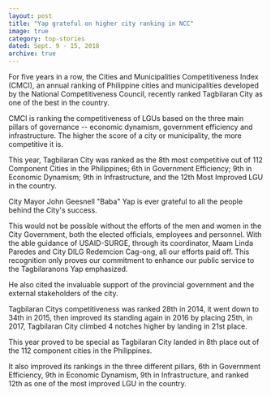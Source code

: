 ```yaml
---
layout: post
title: "Yap grateful on higher city ranking in NCC"
image: true
category: top-stories
dated: Sept. 9 - 15, 2018
archive: true
---
```


For five years in a row, the Cities and Municipalities Competitiveness Index (CMCI), an annual ranking of Philippine cities and municipalities developed by the National Competitiveness Council, recently ranked Tagbilaran City as one of the best in the country.

CMCI is ranking the competitiveness of LGUs based on the three main pillars of governance -- economic dynamism, government efficiency and infrastructure. The higher the score of a city or municipality, the more competitive it is. 

This year, Tagbilaran City was ranked as the 8th most competitive out of 112 Component Cities in the Philippines; 6th in Government Efficiency; 9th in Economic Dynamism; 9th in Infrastructure, and the 12th Most Improved LGU in the country.

City Mayor John Geesnell "Baba" Yap is ever grateful to all the people behind the City's success.

This would not be possible without the efforts of the men and women in the City Government, both the elected officials, employees and personnel. With the able guidance of USAID-SURGE, through its coordinator, Maam Linda Paredes and City DILG Redemcion Cag-ong, all our efforts paid off. This recognition only proves our commitment to enhance our public service to the Tagbilaranons Yap emphasized. 

He also cited the invaluable support of the provincial government and the external stakeholders of the city. 

Tagbilaran Citys competitiveness was ranked 28th in 2014, it went down to 34th in 2015, then improved its standing again in 2016 by placing 25th, in 2017, Tagbilaran City climbed 4 notches higher by landing in 21st place. 

This year proved to be special as Tagbilaran City landed in 8th place out of the 112 component cities in the Philippines. 

It also improved its rankings in the three different pillars, 6th in Government Efficiency, 9th in Economic Dynamism, 9th in Infrastructure, and ranked 12th as one of the most improved LGU in the country.   